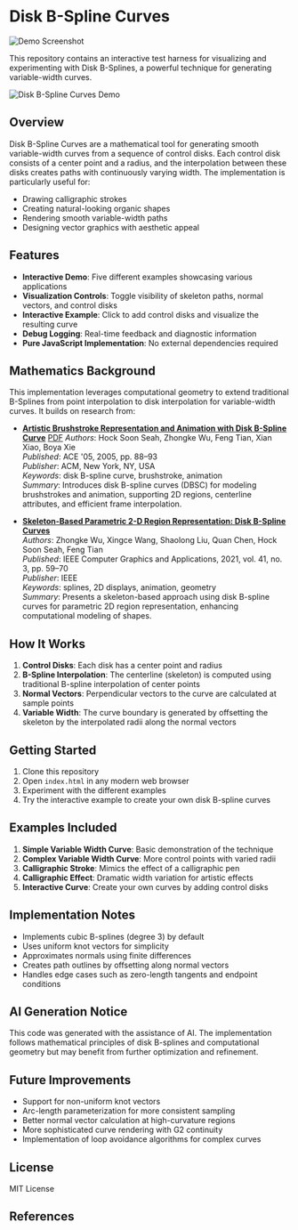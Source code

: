 # Disk B-Spline Curves

![Demo Screenshot](assets/example-screenshot.png)

This repository contains an interactive test harness for visualizing and experimenting with Disk B-Splines, a powerful technique for generating variable-width curves.

![Disk B-Spline Curves Demo](https://bobpritchett.github.io/dbsc-svg/demo)

## Overview

Disk B-Spline Curves are a mathematical tool for generating smooth variable-width curves from a sequence of control disks. Each control disk consists of a center point and a radius, and the interpolation between these disks creates paths with continuously varying width. The implementation is particularly useful for:

- Drawing calligraphic strokes
- Creating natural-looking organic shapes
- Rendering smooth variable-width paths
- Designing vector graphics with aesthetic appeal

## Features

- **Interactive Demo**: Five different examples showcasing various applications
- **Visualization Controls**: Toggle visibility of skeleton paths, normal vectors, and control disks
- **Interactive Example**: Click to add control disks and visualize the resulting curve
- **Debug Logging**: Real-time feedback and diagnostic information
- **Pure JavaScript Implementation**: No external dependencies required

## Mathematics Background

This implementation leverages computational geometry to extend traditional B-Splines from point interpolation to disk interpolation for variable-width curves. It builds on research from:

- **[Artistic Brushstroke Representation and Animation with Disk B-Spline Curve](https://dl.acm.org/doi/10.1145/1178477.1178489)** [PDF](https://www.researchgate.net/profile/Xian-Xiao-10/publication/220982699_Artistic_brushstroke_representation_and_animation_with_disk_B-spline_curve/links/5630ce4508ae2df441bb7e98/Artistic-brushstroke-representation-and-animation-with-disk-B-spline-curve.pdf)
  _Authors_: Hock Soon Seah, Zhongke Wu, Feng Tian, Xian Xiao, Boya Xie  
  _Published_: ACE '05, 2005, pp. 88–93  
  _Publisher_: ACM, New York, NY, USA  
  _Keywords_: disk B-spline curve, brushstroke, animation  
  _Summary_: Introduces disk B-spline curves (DBSC) for modeling brushstrokes and animation, supporting 2D regions, centerline attributes, and efficient frame interpolation.

- **[Skeleton-Based Parametric 2-D Region Representation: Disk B-Spline Curves](https://doi.org/10.1109/MCG.2021.3069847)**  
  _Authors_: Zhongke Wu, Xingce Wang, Shaolong Liu, Quan Chen, Hock Soon Seah, Feng Tian  
  _Published_: IEEE Computer Graphics and Applications, 2021, vol. 41, no. 3, pp. 59–70  
  _Publisher_: IEEE  
  _Keywords_: splines, 2D displays, animation, geometry  
  _Summary_: Presents a skeleton-based approach using disk B-spline curves for parametric 2D region representation, enhancing computational modeling of shapes.

## How It Works

1. **Control Disks**: Each disk has a center point and radius
2. **B-Spline Interpolation**: The centerline (skeleton) is computed using traditional B-spline interpolation of center points
3. **Normal Vectors**: Perpendicular vectors to the curve are calculated at sample points
4. **Variable Width**: The curve boundary is generated by offsetting the skeleton by the interpolated radii along the normal vectors

## Getting Started

1. Clone this repository
2. Open `index.html` in any modern web browser
3. Experiment with the different examples
4. Try the interactive example to create your own disk B-spline curves

## Examples Included

1. **Simple Variable Width Curve**: Basic demonstration of the technique
2. **Complex Variable Width Curve**: More control points with varied radii
3. **Calligraphic Stroke**: Mimics the effect of a calligraphic pen
4. **Calligraphic Effect**: Dramatic width variation for artistic effects
5. **Interactive Curve**: Create your own curves by adding control disks

## Implementation Notes

- Implements cubic B-splines (degree 3) by default
- Uses uniform knot vectors for simplicity
- Approximates normals using finite differences
- Creates path outlines by offsetting along normal vectors
- Handles edge cases such as zero-length tangents and endpoint conditions

## AI Generation Notice

This code was generated with the assistance of AI. The implementation follows mathematical principles of disk B-splines and computational geometry but may benefit from further optimization and refinement.

## Future Improvements

- Support for non-uniform knot vectors
- Arc-length parameterization for more consistent sampling
- Better normal vector calculation at high-curvature regions
- More sophisticated curve rendering with G2 continuity
- Implementation of loop avoidance algorithms for complex curves

## License

MIT License

## References

